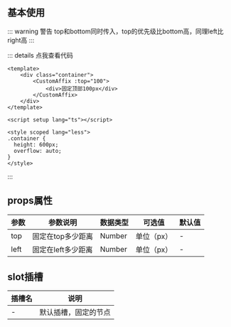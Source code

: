 ## 基本使用

::: warning 警告
top和bottom同时传入，top的优先级比bottom高，同理left比right高
:::

::: details 点我查看代码
```vue
<template>
    <div class="container">
        <CustomAffix :top="100">
            <div>固定顶部100px</div>
        </CustomAffix>
    </div>
</template>

<script setup lang="ts"></script>

<style scoped lang="less">
.container {
  height: 600px;
  overflow: auto;
}
</style>
```
:::

<CustomAffixTest></CustomAffixTest>


## props属性
| 参数   | 参数说明        | 数据类型 | 可选值        | 默认值 |
| ------ | --------------- | -------- | ------------- | ------ |
| top  | 固定在top多少距离            | Number   | 单位（px） | -   |
| left | 固定在left多少距离            | Number   | 单位（px） | -   |

## slot插槽

| 插槽名 | 说明                 |
| ------ | -------------------- |
| -      | 默认插槽，固定的节点 |

